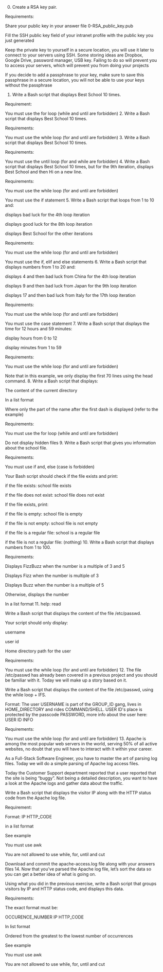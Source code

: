 0. Create a RSA key pair.



Requirements:



Share your public key in your answer file 0-RSA_public_key.pub

Fill the SSH public key field of your intranet profile with the public key you just generated

Keep the private key to yourself in a secure location, you will use it later to connect to your servers using SSH. Some storing ideas are Dropbox, Google Drive, password manager, USB key. Failing to do so will prevent you to access your servers, which will prevent you from doing your projects

If you decide to add a passphrase to your key, make sure to save this passphrase in a secure location, you will not be able to use your keys without the passphrase
1. Write a Bash script that displays Best School 10 times.



Requirement:



You must use the for loop (while and until are forbidden)
2. Write a Bash script that displays Best School 10 times.



Requirements:



You must use the while loop (for and until are forbidden)
3. Write a Bash script that displays Best School 10 times.



Requirements:



You must use the until loop (for and while are forbidden)
4. Write a Bash script that displays Best School 10 times, but for the 9th iteration, displays Best School and then Hi on a new line.



Requirements:



You must use the while loop (for and until are forbidden)

You must use the if statement
5. Write a Bash script that loops from 1 to 10 and:



displays bad luck for the 4th loop iteration

displays good luck for the 8th loop iteration

displays Best School for the other iterations

Requirements:



You must use the while loop (for and until are forbidden)

You must use the if, elif and else statements
6. Write a Bash script that displays numbers from 1 to 20 and:



displays 4 and then bad luck from China for the 4th loop iteration

displays 9 and then bad luck from Japan for the 9th loop iteration

displays 17 and then bad luck from Italy for the 17th loop iteration

Requirements:



You must use the while loop (for and until are forbidden)

You must use the case statement
7. Write a Bash script that displays the time for 12 hours and 59 minutes:



display hours from 0 to 12

display minutes from 1 to 59

Requirements:



You must use the while loop (for and until are forbidden)

Note that in this example, we only display the first 70 lines using the head command.
8. Write a Bash script that displays:



The content of the current directory

In a list format

Where only the part of the name after the first dash is displayed (refer to the example)

Requirements:



You must use the for loop (while and until are forbidden)

Do not display hidden files
9. Write a Bash script that gives you information about the school file.



Requirements:



You must use if and, else (case is forbidden)

Your Bash script should check if the file exists and print:

if the file exists: school file exists

if the file does not exist: school file does not exist

If the file exists, print:

if the file is empty: school file is empty

if the file is not empty: school file is not empty

if the file is a regular file: school is a regular file

if the file is not a regular file: (nothing)
10. Write a Bash script that displays numbers from 1 to 100.



Requirements:



Displays FizzBuzz when the number is a multiple of 3 and 5

Displays Fizz when the number is multiple of 3

Displays Buzz when the number is a multiple of 5

Otherwise, displays the number

In a list format
11. help: read



Write a Bash script that displays the content of the file /etc/passwd.



Your script should only display:



username

user id

Home directory path for the user

Requirements:



You must use the while loop (for and until are forbidden)
12. 
The file /etc/passwd has already been covered in a previous project and you should be familiar with it. Today we will make up a story based on it.



Write a Bash script that displays the content of the file /etc/passwd, using the while loop + IFS.



Format: The user USERNAME is part of the GROUP_ID gang, lives in HOME_DIRECTORY and rides COMMAND/SHELL. USER ID's place is protected by the passcode PASSWORD, more info about the user here: USER ID INFO



Requirements:



You must use the while loop (for and until are forbidden)
13. Apache is among the most popular web servers in the world, serving 50% of all active websites, no doubt that you will have to interact with it within your career.



As a Full-Stack Software Engineer, you have to master the art of parsing log files. Today we will do a simple parsing of Apache log access files.



Today the Customer Support department reported that a user reported that the site is being “buggy”. Not being a detailed description, you want to have a look at the Apache logs and gather data about the traffic.



Write a Bash script that displays the visitor IP along with the HTTP status code from the Apache log file.



Requirement:



Format: IP HTTP_CODE

in a list format

See example

You must use awk

You are not allowed to use while, for, until and cut

Download and commit the apache-access.log file along with your answers files
14. Now that you’ve parsed the Apache log file, let’s sort the data so you can get a better idea of what is going on.



Using what you did in the previous exercise, write a Bash script that groups visitors by IP and HTTP status code, and displays this data.



Requirements:



The exact format must be:

OCCURENCE_NUMBER IP HTTP_CODE

In list format

Ordered from the greatest to the lowest number of occurrences

See example

You must use awk

You are not allowed to use while, for, until and cut
